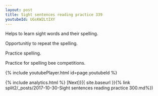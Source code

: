 ```yaml
---
layout: post
title: Sight sentences reading practice 339
youtubeId: UGsKW2LtIXY
---
```

 
 
Helps to learn sight words and their spelling.

Opportunitiy to repeat the spelling. 

Practice spelling. 
 
Practice for spelling bee competitions. 
 
{% include youtubePlayer.html id=page.youtubeId %}
 
 
{% include analytics.html %} 
[Next]({{ site.baseurl }}{% link  split2/_posts/2017-10-30-Sight sentences reading practice 300.md%})
 
